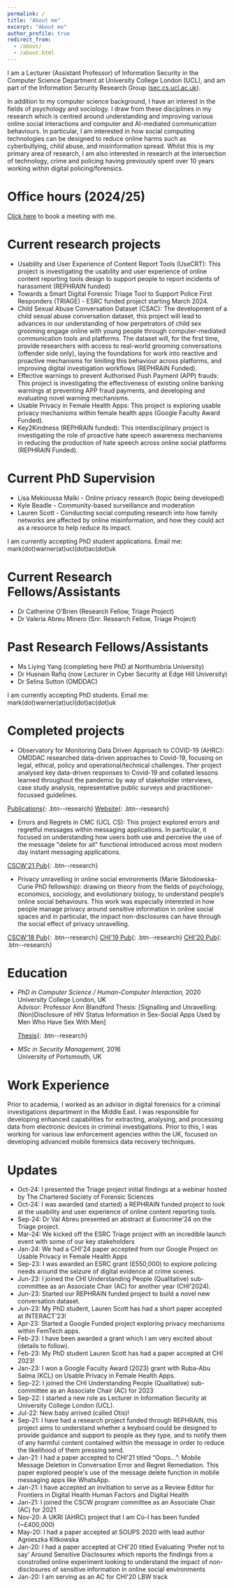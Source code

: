 ```yaml
---
permalink: /
title: "About me"
excerpt: "About me"
author_profile: true
redirect_from: 
  - /about/
  - /about.html
---
```


I am a Lecturer (Assistant Professor) of Information Security in the Computer Science Department at University College London (UCL), and am part of the Information Security Research Group (<a href="https://sec.cs.ucl.ac.uk">sec.cs.ucl.ac.uk</a>). 

In addition to my computer science background, I have an interest in the fields of psychology and sociology. I draw from these disciplines in my research which is centred around understanding and improving various online social interactions and computer and AI-mediated communication behaviours. In particular, I am interested in how social computing technologies can be designed to reduce online harms such as cyberbullying, child abuse, and misinformation spread. Whilst this is my primary area of research, I am also interested in research at the intersection of technology, crime and policing having previously spent over 10 years working within digital policing/forensics. 

Office hours (2024/25)
======
<a href="https://go.oncehub.com/MarkWarner">Click here</a> to book a meeting with me.


Current research projects
======
- Usability and User Experience of Content Report Tools (UseCRT): This project is investigating the usability and user experience of online content reporting tools design to support people to report incidents of harassment (REPHRAIN funded)
- Towards a Smart Digital Forensic Triage Tool to Support Police First Responders (TRIAGE) - ESRC funded project starting March 2024.
- Child Sexual Abuse Conversation Dataset (CSAC): The development of a child sexual abuse conversation dataset, this project will lead to advances in our understanding of how perpetrators of child sex grooming engage online with young people through computer-mediated communication tools and platforms. The dataset will, for the first time, provide researchers with access to real-world grooming conversations (offender side only), laying the foundations for work into reactive and proactive mechanisms for limiting this behaviour across platforms, and improving digital investigation workflows (REPHRAIN Funded).
- Effective warnings to prevent Authorised Push Payment (APP) frauds: This project is investigating the effectiveness of existing online banking warnings at preventing APP fraud payments, and developing and evaluating novel warning mechanisms.
- Usable Privacy in Female Health Apps: This project is exploring usable privacy mechanisms within female health apps (Google Faculty Award Funded).
- Key2Kindness (REPHRAIN funded): This interdisciplinary project is investigating the role of proactive hate speech awareness mechanisms in reducing the production of hate speech across online social platforms (REPHRAIN Funded).

Current PhD Supervision
======
- Lisa Mekioussa Malki - Online privacy research (topic being developed)
- Kyle Beadle - Community-based surveillance and moderation
- Lauren Scott - Conducting social computing research into how family networks are affected by online misinformation, and how they could act as a resource to help reduce its impact. 

I am currently accepting PhD student applications. Email me: mark(dot)warner(at)ucl(dot)ac(dot)uk

Current Research Fellows/Assistants
======
- Dr Catherine O'Brien (Research Fellow, Triage Project)
- Dr Valeria Abreu Minero (Snr. Research Fellow, Triage Project)

Past Research Fellows/Assistants
======
- Ms Liying Yang (completing here PhD at Northumbria University)
- Dr Husnain Rafiq (now Lecturer in Cyber Security at Edge Hill University)
- Dr Selina Sutton (OMDDAC)

I am currently accepting PhD students. Email me: mark(dot)warner(at)ucl(dot)ac(dot)uk

Completed projects
======
- Observatory for Monitoring Data Driven Approach to COVID-19 (AHRC): OMDDAC researched data-driven approaches to Covid-19, focusing on legal, ethical, policy and operational/technical challenges. Ther project analysed key data-driven responses to Covid-19 and collated lessons learned throughout the pandemic by way of stakeholder interviews, case study analysis, representative public surveys and practitioner-focussed guidelines. 

[Publications](https://www.omddac.org.uk/publications/){: .btn--research} [Website](https://www.omddac.org.uk){: .btn--research} 

- Errors and Regrets in CMC (UCL CS): This project explored errors and regretful messages within messaging applications. In particular, it focused on understanding how users both use and perceive the use of the message "delete for all" functional introduced across most modern day instant messaging applications.

[CSCW'21 Pub](https://doi.org/10.1145/3411764.3445118){: .btn--research}

- Privacy unravelling in online social environments (Marie Skłodowska-Curie PhD fellowship): drawing on theory from the fields of psychology, economics, sociology, and evolutionary biology, to understand people’s online social behaviours. This work was especially interested in how people manage privacy around sensitive information in online social spaces and in particular, the impact non-disclosures can have through the social effect of privacy unravelling.

[CSCW'18 Pub](https://doi.org/10.1007/978-3-030-21752-5_4){: .btn--research} [CHI'19 Pub](https://doi.org/10.1145/3290605.3300922){: .btn--research} [CHI'20 Pub](http://doi.org/10.1145/3313831.3376150){: .btn--research} 

Education
======
- *PhD in Computer Science / Human-Computer Interaction,* 2020   
  University College London, UK  
  Advisor: Professor Ann Blandford
  Thesis: [Signalling and Unravelling: (Non)Disclosure of HIV Status Information in Sex-Social Apps Used by Men Who Have Sex With Men]

  [Thesis](hhttps://discovery.ucl.ac.uk/id/eprint/10099555/1/WARNER_Thesis_Submit.pdf){: .btn--research}

- *MSc in Security Management,* 2016  
  University of Portsmouth, UK  

Work Experience
======
Prior to academia, I worked as an advisor in digital forensics for a criminal investigations department in the Middle East. I was responsible for developing enhanced capabilities for extracting, analysing, and processing data from electronic devices in criminal investigations. Prior to this, I was working for various law enforcement agencies within the UK, focused on developing advanced mobile forensics data recovery techniques.

Updates
======
- Oct-24: I presented the Triage project initial findings at a webinar hosted by The Chartered Society of Forensic Sciences
- Oct-24: I was awarded (and started) a REPHRAIN funded project to look at the usability and user experience of online content reporting tools.
- Sep-24: Dr Val Abreu presented an abstract at Eurocrime'24 on the Triage project.
- Mar-24: We kicked off the ESRC Triage project with an incredible launch event with some of our key stakeholders
- Jan-24: We had a CHI'24 paper accepted from our Google Project on Usable Privacy in Female Health Apps
- Sep-23: I was awarded an ESRC grant (£550,000) to explore policing needs around the seizure of digital evidence at crime scenes.  
- Jun-23: I joined the CHI Understanding People (Qualitative) sub-committee as an Associate Chair (AC) for another year (CHI'2024). 
- Jun-23: Started our REPHRAIN funded project to build a novel new conversation dataset.
- Jun-23: My PhD student, Lauren Scott has had a short paper accepted at INTERACT'23!
- Apr-23: Started a Google Funded project exploring privacy mechanisms within FemTech apps.
- Feb-23: I have been awarded a grant which I am very excited about (details to follow).
- Feb-23: My PhD student Lauren Scott has had a paper accepted at CHI 2023!
- Jan-23: I won a Google Faculty Award (2023) grant with Ruba-Abu Salma (KCL) on Usable Privacy in Female Health Apps.
- Sep-22: I joined the CHI Understanding People (Qualitative) sub-committee as an Associate Chair (AC) for 2023
- Sep-22: I started a new role as Lecturer in Information Security at University College London (UCL). 
- Jul-22: New baby arrived (called Otis)!
- Sep-21: I have had a research project funded through REPHRAIN, this project aims to understand whether a keyboard could be designed to provide guidance and support to people as they type, and to notify them of any harmful content contained within the message in order to reduce the likelihood of them pressing send.
- Jan-21: I had a paper accepted to CHI'21 titled “Oops...”: Mobile Message Deletion in Conversation Error and Regret Remediation. This paper explored people's use of the message delete function in mobile messaging apps like WhatsApp. 
- Jan-21: I have accepted an invitiation to serve as a Review Editor for Frontiers in Digital Health Human Factors and Digital Health
- Jan-21: I joined the CSCW program committee as an Associate Chair (AC) for 2021
- Nov-20: A UKRI (AHRC) project that I am Co-I has been funded (~£400,000)
- May-20: I had a paper accepted at SOUPS 2020 with lead author Agnieszka Kitkowska
- Jan-20: I had a paper accepted at CHI'20 titled Evaluating ‘Prefer not to say’ Around Sensitive Disclosures which reports the findings from a constrolled online experiment looking to understand the impact of non-disclosures of sensitive information in online social environments
- Jan-20: I am serving as an AC for CHI'20 LBW track
